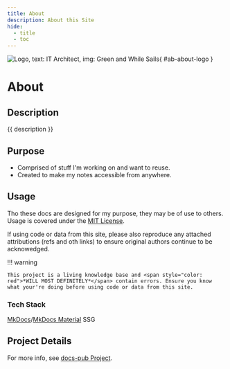 ```yaml
---
title: About
description: About this Site
hide: 
  - title
  - toc
---
```


![Logo, text: IT Architect, img: Green and While Sails](../assets/images/logo-it-arch-resized.png){ #ab-about-logo }

<h1 class="padd-bottom-0 marg-bottom-0">About</h1>

<h2 class="padd-top-0 marg-top-0">Description</h2>

{{ description }}

## Purpose

- Comprised of stuff I'm working on and want to reuse.
- Created to make my notes accessible from anywhere.

## Usage

Tho these docs are designed for my purpose, they may be of use to others.  Usage is covered under the [MIT License](https://opensource.org/license/MIT).

If using code or data from this site, please also reproduce any attached attributions (refs and oth links) to ensure original authors continue to be acknowedged.

!!! warning

    This project is a living knowledge base and <span style="color: red">*WILL MOST DEFINITELY*</span> contain errors. Ensure you know what your're doing before using code or data from this site. 

### Tech Stack

[MkDocs](https://www.mkdocs.org/)/[MkDocs Material](https://squidfunk.github.io/mkdocs-material/) SSG

## Project Details

For more info, see [docs-pub Project](dev/projects/docs-pub/index.md).

